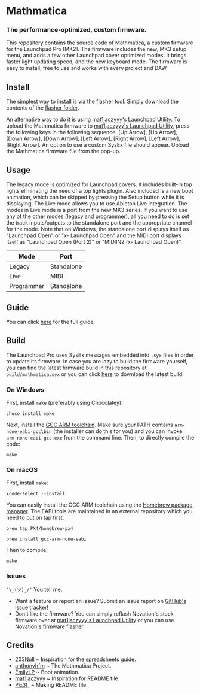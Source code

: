 # Mathmatica
### The performance-optimized, custom firmware. 
This repository contains the source code of Mathmatica, a custom firmware for the Launchpad Pro [MK2]. The firmware includes the new, MK3 setup menu, and adds a few other Launchpad cover optimized modes. It brings faster light updating speed, and the new keyboard mode. The firmware is easy to install, free to use and works with every project and DAW.

## Install
The simplest way to install is via the flasher tool. Simply download the contents of the [flasher folder](https://github.com/anthonyhfm/Mathmatica/tree/performance/flasher). 

An alternative way to do it is using [mat1jaczyyy's Launchpad Utility](https://fw.mat1jaczyyy.com/). To upload the Mathmatica firmware to [mat1jaczyyy's Launchpad Utility](https://fw.mat1jaczyyy.com/), press the following keys in the following sequence. [Up Arrow], [Up Arrow], [Down Arrow], [Down Arrow], [Left Arrow], [Right Arrow], [Left Arrow], [Right Arrow]. An option to use a custom SysEx file should appear. Upload the Mathmatica firmware file from the pop-up.

## Usage
The legacy mode is optimized for Launchpad covers. It includes built-in top lights eliminating the need of a top lights plugin. Also included is a new boot animation, which can be skipped by pressing the Setup button while it is displaying. The Live mode allows you to use Ableton Live integration. The modes in Live mode is a port from the new MK3 series. If you want to use any of the other modes (legacy and programmer), all you need to do is set the track inputs/outputs to the standalone port and the appropriate channel for the mode. Note that on Windows, the standalone port displays itself as "Launchpad Open" or "x- Launchpad Open" and the MIDI port displays itself as "Launchpad Open (Port 2)" or "MIDIIN2 (x- Launchpad Open)". 

| Mode        | Port        |
| ----------- | ----------- |
| Legacy      | Standalone  |
| Live        | MIDI        |
| Programmer  | Standalone  |

## Guide
You can click [here](https://drive.google.com/file/d/19jlDuHY_tf0r4qOTz5fD8Y76C6XeIqXa/view?usp=sharing) for the full guide.

## Build
The Launchpad Pro uses SysEx messages embedded into `.syx` files in order to update its firmware. In case you are lazy to build the firmware yourself, you can find the latest firmware build in this repository at `build/mathmatica.syx` or you can click [here](https://raw.githubusercontent.com/anthonyhfm/Mathmatica/performance/build/Mathmatica.syx) to download the latest build.

### On Windows
First, install `make` (preferably using Chocolatey):
```
choco install make
```

Next, install the [GCC ARM toolchain](https://developer.arm.com/tools-and-software/open-source-software/developer-tools/gnu-toolchain/gnu-rm/downloads). Make sure your PATH contains `arm-none-eabi-gcc\bin` (the installer can do this for you) and you can invoke `arm-none-eabi-gcc.exe` from the command line. Then, to directly compile the code:
```
make
```

### On macOS
First, install `make`:
```
xcode-select --install
```

You can easily install the GCC ARM toolchain using the [Homebrew package manager](https://brew.sh). The EABI tools are maintained in an external repository which you need to put on tap first.
```
brew tap PX4/homebrew-px4
```
```
brew install gcc-arm-none-eabi
```

Then to compile,
```
make
```

### Issues
`¯\_(ツ)_/¯` You tell me.

- Want a feature or report an issue? Submit an issue report on [GitHub's issue tracker](https://github.com/anthonyhfm/Mathmatica/issues)!
- Don't like the firmware? You can simply reflash Novation's stock firmware over at [mat1jaczyyy's Launchpad Utility](https://fw.mat1jaczyyy.com) or you can use [Novation's firmware flasher](https://customer.novationmusic.com/en/support/downloads?brand=Novation&product_by_range=527&download_type=software).

## Credits
- [203Null](https://github.com/203Null) ~ Inspiration for the spreadsheets guide.
- [anthonyhfm](https://github.com/anthonyhfm) ~ The Mathmatica Project.
- [EmilyLP](https://github.com/LaunchpadPhil) ~ Boot animation.
- [mat1jaczyyy](https://github.com/mat1jaczyyy) ~ Inspiration for README file.
- [Pix3l_](https://github.com/WhosPix3l) ~ Making README file.
